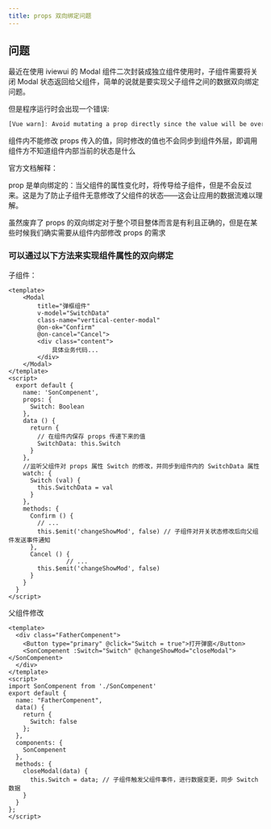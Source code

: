 ```yaml
---
title: props 双向绑定问题
---
```


## 问题

最近在使用 iviewui 的 Modal 组件二次封装成独立组件使用时，子组件需要将关闭 Modal 状态返回给父组件，简单的说就是要实现父子组件之间的数据双向绑定问题。

但是程序运行时会出现一个错误:

```js
[Vue warn]: Avoid mutating a prop directly since the value will be overwritten whenever the parent component re-renders. Instead, use a data or computed property based on the prop's value. Prop being mutated: "Switch"'
```

组件内不能修改 props 传入的值，同时修改的值也不会同步到组件外层，即调用组件方不知道组件内部当前的状态是什么

官方文档解释：

prop 是单向绑定的：当父组件的属性变化时，将传导给子组件，但是不会反过来。这是为了防止子组件无意修改了父组件的状态——这会让应用的数据流难以理解。

虽然废弃了 props 的双向绑定对于整个项目整体而言是有利且正确的，但是在某些时候我们确实需要从组件内部修改 props 的需求

### 可以通过以下方法来实现组件属性的双向绑定

子组件：
```vue
<template>
	<Modal
		title="弹框组件"
		v-model="SwitchData"
		class-name="vertical-center-modal"
		@on-ok="Confirm"
		@on-cancel="Cancel">
		<div class="content">
			具体业务代码...
		</div>
	</Modal>
</template>
<script>
  export default {
    name: 'SonCompenent',
    props: {
      Switch: Boolean
    },
    data () {
      return {
        // 在组件内保存 props 传递下来的值
        SwitchData: this.Switch
      }
    },
    //监听父组件对 props 属性 Switch 的修改，并同步到组件内的 SwitchData 属性
    watch: {
      Switch (val) {
        this.SwitchData = val
      }
    },
    methods: {
      Confirm () {
        // ...
        this.$emit('changeShowMod', false) // 子组件对开关状态修改后向父组件发送事件通知
      },
      Cancel () {
				// ...
        this.$emit('changeShowMod', false)
      }
    }
  }
</script>
```
父组件修改
```vue
<template>
  <div class="FatherCompenent">
    <Button type="primary" @click="Switch = true">打开弹窗</Button>
    <SonCompenent :Switch="Switch" @changeShowMod="closeModal"></SonCompenent>
  </div>
</template>
<script>
import SonCompenent from './SonCompenent'
export default {
  name: "FatherCompenent",
  data() {
    return {
      Switch: false
    };
  },
  components: {
    SonCompenent
  },
  methods: {
    closeModal(data) {
      this.Switch = data; // 子组件触发父组件事件，进行数据变更，同步 Switch 数据
    }
  }
};
</script>
```